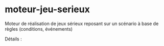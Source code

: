 moteur-jeu-serieux
==================

Moteur de réalisation de jeux sérieux reposant sur un scénario à base de règles (conditions, événements)

Détails :     
